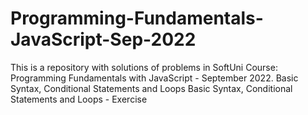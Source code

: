 # Programming-Fundamentals-JavaScript-Sep-2022
This is a repository with solutions of problems in SoftUni Course: Programming Fundamentals with JavaScript - September 2022.
Basic Syntax, Conditional Statements and Loops
Basic Syntax, Conditional Statements and Loops - Exercise